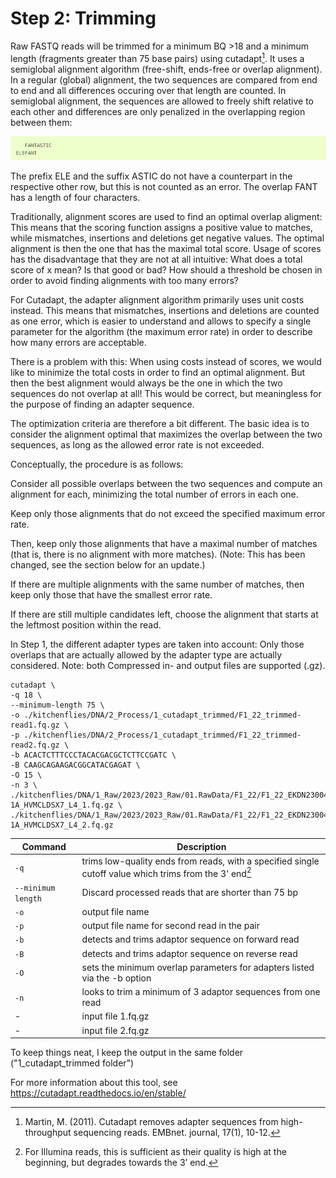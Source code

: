 # Step 2: Trimming

Raw FASTQ reads will be trimmed for a minimum BQ >18 and a minimum length (fragments greater than 75 base pairs) using cutadapt[^1]. It uses a semiglobal alignment algorithm (free-shift, ends-free or overlap alignment). In a regular (global) alignment, the two sequences are compared from end to end and all differences occuring over that length are counted. In semiglobal alignment, the sequences are allowed to freely shift relative to each other and differences are only penalized in the overlapping region between them:

![image](alg_text_eg.png)

The prefix ELE and the suffix ASTIC do not have a counterpart in the respective other row, but this is not counted as an error. The overlap FANT has a length of four characters.

Traditionally, alignment scores are used to find an optimal overlap aligment: This means that the scoring function assigns a positive value to matches, while mismatches, insertions and deletions get negative values. The optimal alignment is then the one that has the maximal total score. Usage of scores has the disadvantage that they are not at all intuitive: What does a total score of x mean? Is that good or bad? How should a threshold be chosen in order to avoid finding alignments with too many errors?

For Cutadapt, the adapter alignment algorithm primarily uses unit costs instead. This means that mismatches, insertions and deletions are counted as one error, which is easier to understand and allows to specify a single parameter for the algorithm (the maximum error rate) in order to describe how many errors are acceptable.

There is a problem with this: When using costs instead of scores, we would like to minimize the total costs in order to find an optimal alignment. But then the best alignment would always be the one in which the two sequences do not overlap at all! This would be correct, but meaningless for the purpose of finding an adapter sequence.

The optimization criteria are therefore a bit different. The basic idea is to consider the alignment optimal that maximizes the overlap between the two sequences, as long as the allowed error rate is not exceeded.

Conceptually, the procedure is as follows:

Consider all possible overlaps between the two sequences and compute an alignment for each, minimizing the total number of errors in each one.

Keep only those alignments that do not exceed the specified maximum error rate.

Then, keep only those alignments that have a maximal number of matches (that is, there is no alignment with more matches). (Note: This has been changed, see the section below for an update.)

If there are multiple alignments with the same number of matches, then keep only those that have the smallest error rate.

If there are still multiple candidates left, choose the alignment that starts at the leftmost position within the read.

In Step 1, the different adapter types are taken into account: Only those overlaps that are actually allowed by the adapter type are actually considered.
Note: both Compressed in- and output files are supported (.gz). 

```
cutadapt \
-q 18 \
--minimum-length 75 \
-o ./kitchenflies/DNA/2_Process/1_cutadapt_trimmed/F1_22_trimmed-read1.fq.gz \
-p ./kitchenflies/DNA/2_Process/1_cutadapt_trimmed/F1_22_trimmed-read2.fq.gz \
-b ACACTCTTTCCCTACACGACGCTCTTCCGATC \
-B CAAGCAGAAGACGGCATACGAGAT \
-O 15 \
-n 3 \
./kitchenflies/DNA/1_Raw/2023/2023_Raw/01.RawData/F1_22/F1_22_EKDN230045336-1A_HVMCLDSX7_L4_1.fq.gz \
./kitchenflies/DNA/1_Raw/2023/2023_Raw/01.RawData/F1_22/F1_22_EKDN230045336-1A_HVMCLDSX7_L4_2.fq.gz
```

| Command      | Description |
| ----------- | ----------- |
| `-q`     | trims low-quality ends from reads, with a specified single cutoff value which trims from the 3' end[^2] |
| `--minimum length`   | Discard processed reads that are shorter than 75 bp |
| `-o` | output file name |
| `-p` | output file name for second read in the pair |
| `-b` | detects and trims adaptor sequence on forward read |
| `-B` | detects and trims adaptor sequence on reverse read |
| `-O` | sets the minimum overlap parameters for adapters listed via the -b option |
| `-n` | looks to trim a minimum of 3 adaptor sequences from one read |
| - | input file 1.fq.gz |
| - | input file 2.fq.gz |

To keep things neat, I keep the output in the same folder ("1_cutadapt_trimmed folder") 

For more information about this tool, see <https://cutadapt.readthedocs.io/en/stable/>

[^1]: Martin, M. (2011). Cutadapt removes adapter sequences from high-throughput sequencing reads. EMBnet. journal, 17(1), 10-12.
[^2]: For Illumina reads, this is sufficient as their quality is high at the beginning, but degrades towards the 3’ end. 

